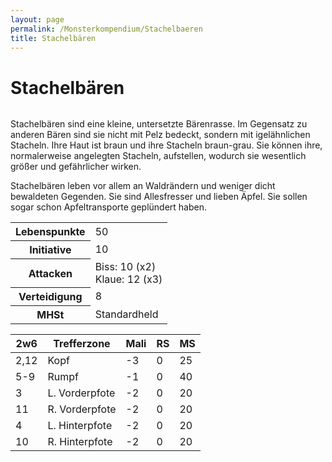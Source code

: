 ```yaml
---
layout: page
permalink: /Monsterkompendium/Stachelbaeren
title: Stachelbären
---
```


# Stachelbären

<img alt="" src="{{ site.baseurl }}/assets/images/monster/stachelbaer.jpg"/>

Stachelbären sind eine kleine, untersetzte Bärenrasse. Im Gegensatz zu anderen Bären sind sie nicht mit Pelz bedeckt, sondern mit igelähnlichen Stacheln. Ihre Haut ist braun und ihre Stacheln braun-grau. Sie können ihre, normalerweise angelegten Stacheln, aufstellen, wodurch sie wesentlich größer und gefährlicher wirken.

Stachelbären leben vor allem an Waldrändern und weniger dicht bewaldeten Gegenden. Sie sind Allesfresser und lieben Äpfel. Sie sollen sogar schon Apfeltransporte geplündert haben.

<table  >
<tbody>
<tr><th>Lebenspunkte</th><td>50</td></tr>
<tr><th>Initiative</th><td>10</td></tr>
<tr><th>Attacken</th><td>Biss: 10 (x2)<br/>
Klaue: 12 (x3)</td></tr>
<tr><th>Verteidigung</th><td>8</td></tr>
<tr><th>MHSt</th><td>Standardheld</td></tr>
</tbody>
</table>
<table  >
<thead>
<tr><th>2w6</th><th>Trefferzone</th><th>Mali</th><th>RS</th><th>MS</th></tr>
</thead>
<tbody>
<tr><td>2,12</td><td>Kopf</td><td>-3</td><td>0</td><td>25</td></tr>
<tr><td>5-9</td><td>Rumpf</td><td>-1</td><td>0</td><td>40</td></tr>
<tr><td>3</td><td>L. Vorderpfote</td><td>-2</td><td>0</td><td>20</td></tr>
<tr><td>11</td><td>R. Vorderpfote</td><td>-2</td><td>0</td><td>20</td></tr>
<tr><td>4</td><td>L. Hinterpfote</td><td>-2</td><td>0</td><td>20</td></tr>
<tr><td>10</td><td>R. Hinterpfote</td><td>-2</td><td>0</td><td>20</td></tr>
</tbody>
</table>
